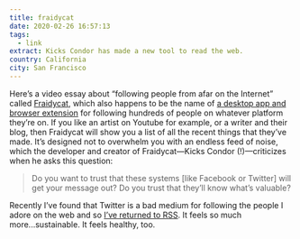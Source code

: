 ```yaml
---
title: fraidycat
date: 2020-02-26 16:57:13
tags:
  - link
extract: Kicks Condor has made a new tool to read the web.
country: California
city: San Francisco
---
```


Here’s a video essay about “following people from afar on the Internet” called [Fraidycat](https://www.youtube.com/watch?v=zgA4GzRsldI&feature=emb_title), which also happens to be the name of [a desktop app and browser extension](https://fraidyc.at/) for following hundreds of people on whatever platform they’re on. If you like an artist on Youtube for example, or a writer and their blog, then Fraidycat will show you a list of all the recent things that they’ve made. It’s designed not to overwhelm you with an endless feed of noise, which the developer and creator of Fraidycat—Kicks Condor (!)—criticizes when he asks this question:

> Do you want to trust that these systems [like Facebook or Twitter] will get your message out? Do you trust that they’ll know what’s valuable?

Recently I’ve found that Twitter is a bad medium for following the people I adore on the web and so [I’ve returned to RSS](https://www.robinrendle.com/notes/how-to-read-the-internet). It feels so much more...sustainable. It feels healthy, too.
